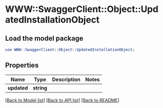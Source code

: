 # WWW::SwaggerClient::Object::UpdatedInstallationObject

## Load the model package
```perl
use WWW::SwaggerClient::Object::UpdatedInstallationObject;
```

## Properties
Name | Type | Description | Notes
------------ | ------------- | ------------- | -------------
**updated** | **string** |  | 

[[Back to Model list]](../README.md#documentation-for-models) [[Back to API list]](../README.md#documentation-for-api-endpoints) [[Back to README]](../README.md)


